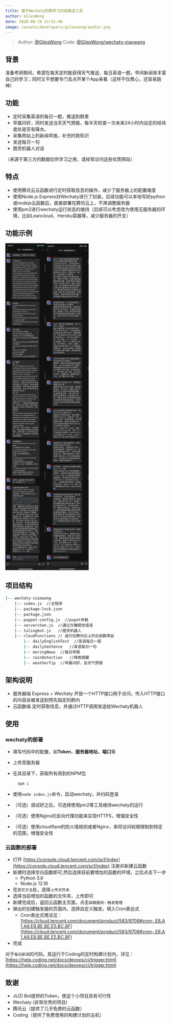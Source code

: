 ```yaml
---
title: 基于Wechaty的群学习内容推送工具
author: GilesWong
date: 2020-08-19 22:51:49
image: /assets/developers/gileswong/avatar.png
---
```


> Author: [@GilesWong](https://github.com/GilesWong)
> Code: [@GilesWong/wechaty-xiaowang](https://github.com/GilesWong/wechaty-xiaowang)

## 背景

准备考研期间，希望在每天定时能获得天气推送，每日英语一题，早间新闻来丰富自己的学习；同时又不想要专门去点开某个App来看（这样不仅费心，还容易跑神）

## 功能

+ 定时采集英语的每日一题，推送到群里
+ 早晨问好，同时发送当天天气预报，每半天检查一次未来24小时内设定的经纬度处是否有降水。
+ 采集网站上的新闻早报，补充时政知识
+ 发送每日一句
+ 图灵机器人对话

（来源于第三方的数据仅供学习之用，请经常访问这些优质网站）

## 特点

+ 使用腾讯云云函数进行定时获取信息的操作，减少了服务器上的配置难度
+ 使用Node.js Express对Wechaty进行了封装，后续功能可以本地写好python或nodejs云函数后，直接部署在腾讯云上，不用调整服务器
+ 使用pm2进行wechaty运行状态的维持（后续可以考虑改为使用无服务器的环境，比如Leancloud、Heroku容器等，减少服务器的开支）

## 功能示例

![英语每日一题](/assets/2020/wechaty-xiaowang-learning-tool/img-4425.jpg)![每日早报](/assets/2020/wechaty-xiaowang-learning-tool/img-4418.jpg)

## 项目结构

```bash
|-- wechaty-xiaowang
    |-- index.js  //主程序
    |-- package-lock.json
    |-- package.json
    |-- puppet-config.js  //pupet参数
    |-- serverchan.js  //通过方糖报告错误
    |-- tulingbot.js   //图灵机器人
    |-- cloudFunctions // 运行在腾讯云上的云函数爬虫
        |-- dailyEnglishTest  //英语每日一题
        |-- dailySentence   //英语每日一句
        |-- moringNews  //每日早报
        |-- rainDetection   //降雨提醒
        |-- weatherTip  //早晨问好，及天气预报
```

## 架构说明

+ 服务器端
    Express + Wechaty 开放一个HTTP接口用于访问，传入HTTP接口的内容会被发送到预先指定的群内
+ 云函数端
    定时获取信息，并通过HTTP调用发送给Wechaty机器人

## 使用

### wechaty的部署

+ 填写代码中的配置，如**Token**，**服务器地址、端口**等
+ 上传至服务器
+ 在其目录下，获取所有用到的NPM包
  
  ```bash
    npm i
  ```

+ 使用`node index.js`命令，启动wechaty，并扫码登录
+ （可选）调试好之后，可选择使用pm2等工具维持wechaty的运行
+ （可选）使用Nginx的反向代理功能来实现HTTPS，增强安全性
+ （可选）使用cloudflare的防火墙规则或者Nginx，来将访问权限限制到特定的范围，增强安全性

### 云函数的部署

+ 打开 [https://console.cloud.tencent.com/scf/index](https://console.cloud.tencent.com/scf/index) 注册并新建云函数
+ 新建时选择空白函数即可,然后选择目前要增加的函数的环境，之后点击下一步
  + Python 3.6
  + Node.js 12.16
+ 在`提交方法`处，选择`上传文件夹`
+ 选择当前增加的函数的文件夹，上传即可
+ 新建完成后，返回云函数主页面，点击`函数服务`- `触发管理`
+ 弹出的创建触发器的页面内，选择自定义触发，填入Cron表达式
  + Cron表达式用法见：[https://cloud.tencent.com/document/product/583/9708#cron-.E8.A1.A8.E8.BE.BE.E5.BC.8F](https://cloud.tencent.com/document/product/583/9708#cron-.E8.A1.A8.E8.BE.BE.E5.BC.8F)
+ 完成

对于`每日新闻`的代码，其运行于Coding的定时构建计划内，详见：[https://help.coding.net/docs/devops/ci/trigger.html](https://help.coding.net/docs/devops/ci/trigger.html)

## 致谢

+ JUZI Bot提供的Token，使这个小项目具有可行性
+ Wechaty (非常优秀的项目)
+ 腾讯云（提供了几乎免费的云函数）
+ Coding（提供了免费使用的构建计划的主机）
